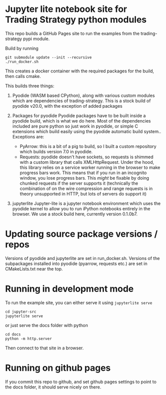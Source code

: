 # Jupyter lite notebook site for Trading Strategy python modules

This repo builds a GitHub Pages site to run the examples from the trading-strategy pypi module.

Build by running

```shell
git submodule update --init --recursive    
./run_docker.sh
```

This creates a docker container with the required packages for the build, then
calls cmake. 

This builds three things:
1) Pyodide (WASM based CPython), along with various custom modules which are dependencies of trading-strategy. 
This is a stock build of pyodide v20.0, with the exception of added packages

2) Packages for pyodide
    Pyodide packages have to be built inside a pyodide build, which is what we do here.
    Most of the dependencies included are pure python so just work in pyodide, or simple C extensions which build 
    easily using the pyodide automatic build system.. Exceptions are:
    - PyArrow: this is a bit of a pig to build, so I built a custom repository which builds version 7.0 in pyodide.
    - Requests: pyodide doesn't have sockets, so requests is shimmed with a custom library that calls XMLHttpRequest. 
      Under the hood, this library relies on a service worker running in the browser to make progress bars work. This
      means that if you run in an incognito window, you lose progress bars. This *might* be fixable by doing chunked 
      requests if the server supports it (technically the combination of on the wire compression and range requests 
      is in theory unsupported in HTTP, but lots of servers do support it)

3) jupyterlite
    Jupyter-lite is a jupyter notebook environment which uses the pyodide kernel to allow you to run iPython notebooks
    entirely in the browser. We use a stock build here, currently version 0.1.0b7.

# Updating source package versions / repos

Versions of pyodide and jupyterlite are set in run_docker.sh. 
Versions of the subpackages installed into pyodide (pyarrow, requests etc.) are set in CMakeLists.txt near the top. 

# Running in development mode
To run the example site, you can either serve it using `jupyterlite serve`

```
cd jupyter-src
jupyterlite serve 
```
or just serve the docs folder with python
```
cd docs
python -m http.server
```

Then connect to that site in a browser.

# Running on github pages
If you commit this repo to github, and set github pages settings to point to the docs folder, it should serve nicely on there.


